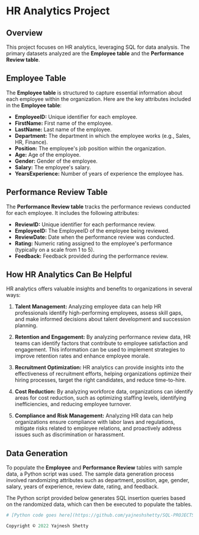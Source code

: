 # HR Analytics Project

## Overview

This project focuses on HR analytics, leveraging SQL for data analysis. The primary datasets analyzed are the **Employee table** and the **Performance Review table**.

## Employee Table

The **Employee table** is structured to capture essential information about each employee within the organization. Here are the key attributes included in the **Employee table**:

- **EmployeeID:** Unique identifier for each employee.
- **FirstName:** First name of the employee.
- **LastName:** Last name of the employee.
- **Department:** The department in which the employee works (e.g., Sales, HR, Finance).
- **Position:** The employee's job position within the organization.
- **Age:** Age of the employee.
- **Gender:** Gender of the employee.
- **Salary:** The employee's salary.
- **YearsExperience:** Number of years of experience the employee has.

## Performance Review Table

The **Performance Review table** tracks the performance reviews conducted for each employee. It includes the following attributes:

- **ReviewID:** Unique identifier for each performance review.
- **EmployeeID:** The EmployeeID of the employee being reviewed.
- **ReviewDate:** Date when the performance review was conducted.
- **Rating:** Numeric rating assigned to the employee's performance (typically on a scale from 1 to 5).
- **Feedback:** Feedback provided during the performance review.

## How HR Analytics Can Be Helpful

HR analytics offers valuable insights and benefits to organizations in several ways:

1. **Talent Management:** Analyzing employee data can help HR professionals identify high-performing employees, assess skill gaps, and make informed decisions about talent development and succession planning.

2. **Retention and Engagement:** By analyzing performance review data, HR teams can identify factors that contribute to employee satisfaction and engagement. This information can be used to implement strategies to improve retention rates and enhance employee morale.

3. **Recruitment Optimization:** HR analytics can provide insights into the effectiveness of recruitment efforts, helping organizations optimize their hiring processes, target the right candidates, and reduce time-to-hire.

4. **Cost Reduction:** By analyzing workforce data, organizations can identify areas for cost reduction, such as optimizing staffing levels, identifying inefficiencies, and reducing employee turnover.

5. **Compliance and Risk Management:** Analyzing HR data can help organizations ensure compliance with labor laws and regulations, mitigate risks related to employee relations, and proactively address issues such as discrimination or harassment.

## Data Generation

To populate the **Employee** and **Performance Review** tables with sample data, a Python script was used. The sample data generation process involved randomizing attributes such as department, position, age, gender, salary, years of experience, review date, rating, and feedback.

The Python script provided below generates SQL insertion queries based on the randomized data, which can then be executed to populate the tables.

```python
# [Python code goes here](https://github.com/yajneshshetty/SQL-PROJECTS/blob/main/HR%20analytics/Dataset.ipynb)

Copyright © 2022 Yajnesh Shetty



